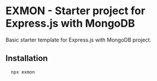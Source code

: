 # EXMON - Starter project for Express.js with MongoDB

Basic starter template for Express.js with MongoDB project.

## Installation

```
  npx exmon
```
